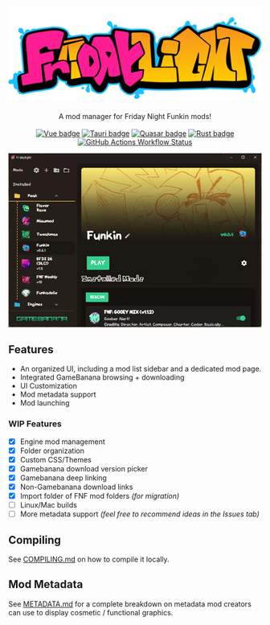 # ![Fridaylight logo](/docs/fridaylight.png)

<p align="center">
A mod manager for Friday Night Funkin mods!<br /><br />
<a href="https://vuejs.org/"><img alt="Vue badge" src="https://img.shields.io/badge/Vue.js-4FC08D?style=for-the-badge&logo=vue.js&logoColor=FFFFFF" /></a>
<a href="https://v2.tauri.app/"><img alt="Tauri badge" src="https://img.shields.io/badge/tauri-24C8D8?style=for-the-badge&logo=tauri&logoColor=FFFFFF" /></a>
<a href="https://quasar.dev/"><img alt="Quasar badge" src="https://img.shields.io/badge/quasar-050A14?style=for-the-badge&logo=quasar&logoColor=FFFFFF" /></a>
<a href="https://www.rust-lang.org/"><img alt="Rust badge" src="https://img.shields.io/badge/rust-000000?style=for-the-badge&logo=rust&logoColor=FFFFFF" /></a>
<a href="https://github.com/echolotl/fridaylight/actions/workflows/release.yml"><img alt="GitHub Actions Workflow Status" src="https://img.shields.io/github/actions/workflow/status/echolotl/fridaylight/release.yml?style=for-the-badge&logo=github&logoColor=FFFFFF"></a>


</p>

![Screenshot of main app layout](/docs/screenshot1.png)

## Features

- An organized UI, including a mod list sidebar and a dedicated mod page.
- Integrated GameBanana browsing + downloading
- UI Customization
- Mod metadata support
- Mod launching

### WIP Features

- [x] Engine mod management
- [x] Folder organization
- [x] Custom CSS/Themes
- [x] Gamebanana download version picker
- [x] Gamebanana deep linking
- [x] Non-Gamebanana download links
- [x] Import folder of FNF mod folders *(for migration)*
- [ ] Linux/Mac builds
- [ ] More metadata support *(feel free to recommend ideas in the Issues tab)*

## Compiling
See [COMPILING.md](/docs/COMPILING.md) on how to compile it locally.

## Mod Metadata
See [METADATA.md](/docs/METADATA.md) for a complete breakdown on metadata mod creators can use to display cosmetic / functional graphics.
